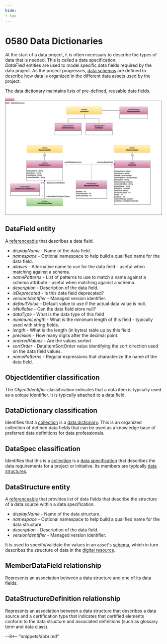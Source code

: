 ```yaml
---
hide:
- toc
---
```


<!-- SPDX-License-Identifier: CC-BY-4.0 -->
<!-- Copyright Contributors to the ODPi Egeria project. -->

# 0580 Data Dictionaries

At the start of a data project, it is often necessary to describe the types of data that is needed.  This is called a data specification.  
*DataField* entities are used to model specific data fields required by the data project.  As the project progresses, [data schemas](/tpyes/5/0505-Schema-Attributes) are defined to describe how data is organized in the different data assets used by the project.

The data dictionary maintains lists of pre-defined, reusable data fields.

![UML](0580-Data-Dictionaries.svg)

## DataField entity

A [referenceable](/type/0/0010-Base-Model) that describes a data field.

* *displayName* - Name of the data field.
* *namespace* - Optional namespace to help build a qualified name for the data field.
* *aliases* - Alternative name to use for the data field - useful when matching against a schema.
* *namePatterns* - List of patterns to use to match a name against a schema attribute - useful when matching against a schema.
* *description* - Description of the data field.
* *isDeprecated* - Is this data field deprecated?
* *versionIdentifier* - Managed version identifier.
* *defaultValue* - Default value to use if the actual data value is null.
* *isNullable* - Can the data field store null?
* *dataType* - What is the data type of this field
* *minimumLength* - What is the minimum length of this field - typically used with string fields.
* *length* -  What is the length (in bytes) table up by this field.
* *precision* - How many digits after the decimal point.
* *orderedValues* - Are the values sorted
* *sortOrder* - DataItemSortOrder value identifying the sort direction used on the data field values.
* *namePatterns* - Regular expressions that characterize the name of the data field.

## ObjectIdentifier classification

The *ObjectIdentifier* classification indicates that a data item is typically used as a unique identifier.  It is typically attached to a data field.

## DataDictionary classification

Identifies that a [collection](/type/0/0021-Collections) is a [data dictionary](/concepts/data-dictionary).  This is an organized collection of defined data fields that can be used as a knowledge base of preferred data definitions for data professionals.

## DataSpec classification

Identifies that this is a [collection](/type/0/0021-Collections) is a [data specification](/concepts/data-specification) that describes the data requirements for a project or initiative.  Its members are typically [data structures](/concepts/data-structure).

## DataStructure entity

A [referenceable](/type/0/0010-Base-Model) that provides list of data fields that describe the structure of a data source within a data specification.

* *displayName* - Name of the data structure.
* *namespace* - Optional namespace to help build a qualified name for the data structure.
* *description* - Description of the data field.
* *versionIdentifier* - Managed version identifier.

It is used to specify/validate the values in an asset's [schema](/concepts/schema), which in turn describes the structure of data in the [digital resource](/concepts/digital-resource).


## MemberDataField relationship

Represents an association between a data structure and one of its data fields.

## DataStructureDefinition relationship

Represents an association between a data structure that describes a data source and a certification type that indicates that certified elements conform to the data structure and associated definitions (such as glossary term and data class).

--8<-- "snippets/abbr.md"